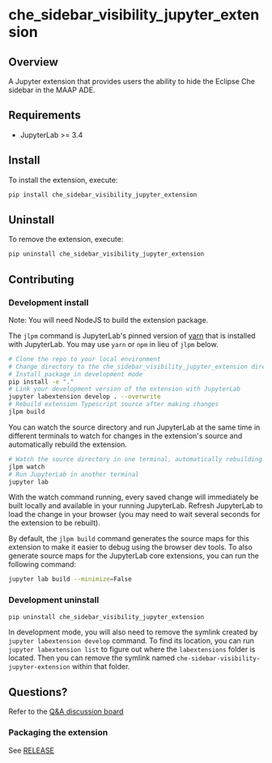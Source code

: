 # che_sidebar_visibility_jupyter_extension

## Overview

A Jupyter extension that provides users the ability to hide the Eclipse Che sidebar in the MAAP ADE.

## Requirements

* JupyterLab >= 3.4

## Install

To install the extension, execute:

```bash
pip install che_sidebar_visibility_jupyter_extension
```

## Uninstall

To remove the extension, execute:

```bash
pip uninstall che_sidebar_visibility_jupyter_extension
```

## Contributing

### Development install

Note: You will need NodeJS to build the extension package.

The `jlpm` command is JupyterLab's pinned version of
[yarn](https://yarnpkg.com/) that is installed with JupyterLab. You may use
`yarn` or `npm` in lieu of `jlpm` below.

```bash
# Clone the repo to your local environment
# Change directory to the che_sidebar_visibility_jupyter_extension directory
# Install package in development mode
pip install -e "."
# Link your development version of the extension with JupyterLab
jupyter labextension develop . --overwrite
# Rebuild extension Typescript source after making changes
jlpm build
```

You can watch the source directory and run JupyterLab at the same time in different terminals to watch for changes in the extension's source and automatically rebuild the extension.

```bash
# Watch the source directory in one terminal, automatically rebuilding when needed
jlpm watch
# Run JupyterLab in another terminal
jupyter lab
```

With the watch command running, every saved change will immediately be built locally and available in your running JupyterLab. Refresh JupyterLab to load the change in your browser (you may need to wait several seconds for the extension to be rebuilt).

By default, the `jlpm build` command generates the source maps for this extension to make it easier to debug using the browser dev tools. To also generate source maps for the JupyterLab core extensions, you can run the following command:

```bash
jupyter lab build --minimize=False
```

### Development uninstall

```bash
pip uninstall che_sidebar_visibility_jupyter_extension
```

In development mode, you will also need to remove the symlink created by `jupyter labextension develop`
command. To find its location, you can run `jupyter labextension list` to figure out where the `labextensions`
folder is located. Then you can remove the symlink named `che-sidebar-visibility-jupyter-extension` within that folder.

## Questions?
Refer to the [Q&A discussion board](https://github.com/MAAP-Project/che-sidebar-visibility-jupyter-extension/discussions/categories/q-a)

### Packaging the extension

See [RELEASE](RELEASE.md)
